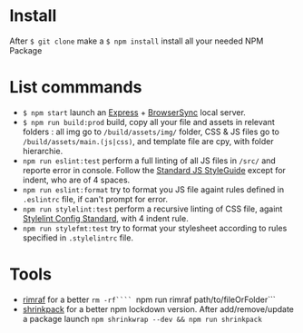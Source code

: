 # Install

After  ```$ git clone``` make a ```$ npm install``` install all your needed NPM Package

# List commmands

* ```$ npm start``` launch an [Express](https://expressjs.com/) + [BrowserSync](https://www.browsersync.io/) local server.
* ```$ npm run build:prod``` build, copy all your file and assets in relevant folders : all img go to ```/build/assets/img/``` folder, CSS & JS files go to ```/build/assets/main.(js|css)```, and template file are cpy, with folder hierarchie.
* ```npm run eslint:test``` perform a full linting of all JS files in ```/src/``` and reporte error in console. Follow the [Standard JS StyleGuide](http://standardjs.com/rules.html) except for indent, who are of 4 spaces.
* ```npm run eslint:format``` try to format you JS file againt rules defined in ```.eslintrc``` file, if can't prompt for error.
* ```npm run stylelint:test``` perform a recursive linting of CSS file, againt [Stylelint Config Standard](https://github.com/stylelint/stylelint-config-standard), with 4 indent rule.
* ```npm run stylefmt:test``` try to format your stylesheet according to rules specified in ```.stylelintrc``` file.

# Tools 

* [rimraf](https://github.com/isaacs/rimraf) for a better ```rm -rf````
    ```npm run rimraf path/to/fileOrFolder```
* [shrinkpack](https://www.npmjs.com/package/shrinkpack) for a better npm lockdown version. After add/remove/update a package launch
    ```npm shrinkwrap --dev && npm run shrinkpack```
